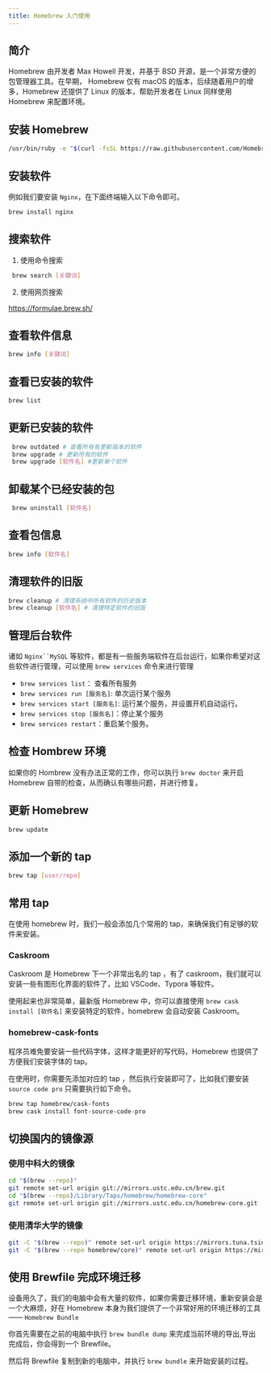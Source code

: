 ```yaml
---
title: Homebrew 入门使用
---
```


## 简介

Homebrew 由开发者 Max Howell 开发，并基于 BSD 开源，是一个非常方便的包管理器工具。在早期， Homebrew 仅有 macOS 的版本，后续随着用户的增多，Homebrew 还提供了 Linux 的版本，帮助开发者在 Linux 同样使用 Homebrew 来配置环境。

## 安装 Homebrew

```sh
/usr/bin/ruby -e "$(curl -fsSL https://raw.githubusercontent.com/Homebrew/install/master/install)"
```

## 安装软件

例如我们要安装 `Nginx`，在下面终端输入以下命令即可。

```sh
brew install nginx
```

## 搜索软件

1. 使用命令搜索

```sh
 brew search [关键词]
```

2. 使用网页搜索

<https://formulae.brew.sh/>

## 查看软件信息

```sh
brew info [关键词]
```

## 查看已安装的软件

```sh
brew list
```

## 更新已安装的软件

```sh
 brew outdated # 查看所有有更新版本的软件
 brew upgrade # 更新所有的软件
 brew upgrade [软件名] #更新单个软件
```

## 卸载某个已经安装的包

```sh
 brew uninstall [软件名]
```

## 查看包信息

```sh
brew info [软件名]
```

## 清理软件的旧版

```sh
brew cleanup # 清理系统中所有软件的历史版本
brew cleanup [软件名] # 清理特定软件的旧版
```

## 管理后台软件

诸如 `Nginx``MySQL` 等软件，都是有一些服务端软件在后台运行，如果你希望对这些软件进行管理，可以使用 `brew services` 命令来进行管理

- `brew services list`： 查看所有服务
- `brew services run [服务名]`: 单次运行某个服务
- `brew services start [服务名]`: 运行某个服务，并设置开机自动运行。
- `brew services stop [服务名]`：停止某个服务
- `brew services restart`：重启某个服务。

## 检查 Hombrew 环境

如果你的 Hombrew 没有办法正常的工作，你可以执行 `brew doctor` 来开启 Homebrew 自带的检查，从而确认有哪些问题，并进行修复。

## 更新 Homebrew

```sh
brew update
```

## 添加一个新的 tap

```sh
brew tap [user/repo]
```

## 常用 tap

在使用 homebrew 时，我们一般会添加几个常用的 tap，来确保我们有足够的软件来安装。

### Caskroom

Caskroom 是 Homebrew 下一个非常出名的 tap ，有了 caskroom，我们就可以安装一些有图形化界面的软件了，比如 VSCode、Typora 等软件。

使用起来也非常简单，最新版 Homebrew 中，你可以直接使用 `brew cask install [软件名]` 来安装特定的软件，homebrew 会自动安装 Caskroom。

### homebrew-cask-fonts

程序员难免要安装一些代码字体，这样才能更好的写代码，Homebrew 也提供了方便我们安装字体的 tap。

在使用时，你需要先添加对应的 tap ，然后执行安装即可了，比如我们要安装 `source code pro` 只需要执行如下命令。

```sh
brew tap homebrew/cask-fonts
brew cask install font-source-code-pro
```

## 切换国内的镜像源

### 使用中科大的镜像

```sh
cd "$(brew --repo)"
git remote set-url origin git://mirrors.ustc.edu.cn/brew.git
cd "$(brew --repo)/Library/Taps/homebrew/homebrew-core"
git remote set-url origin git://mirrors.ustc.edu.cn/homebrew-core.git
```

### 使用清华大学的镜像

```sh
git -C "$(brew --repo)" remote set-url origin https://mirrors.tuna.tsinghua.edu.cn/git/homebrew/brew.git
git -C "$(brew --repo homebrew/core)" remote set-url origin https://mirrors.tuna.tsinghua.edu.cn/git/homebrew/homebrew-core.git
```

## 使用 Brewfile 完成环境迁移

设备用久了，我们的电脑中会有大量的软件，如果你需要迁移环境，重新安装会是一个大麻烦，好在 Homebrew 本身为我们提供了一个非常好用的环境迁移的工具 —— `Homebrew Bundle`

你首先需要在之前的电脑中执行 `brew bundle dump` 来完成当前环境的导出,导出完成后，你会得到一个 Brewfile。

然后将 Brewfile 复制到新的电脑中，并执行 `brew bundle` 来开始安装的过程。
